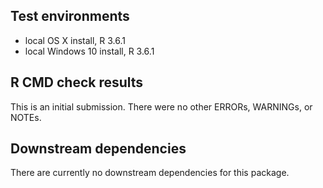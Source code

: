 ## Test environments
* local OS X install, R 3.6.1
* local Windows 10 install, R 3.6.1 


## R CMD check results
This is an initial submission. 
There were no other ERRORs, WARNINGs, or NOTEs.


## Downstream dependencies
There are currently no downstream dependencies for this package.
